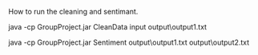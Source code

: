 ﻿
How to run the cleaning and sentimant.

java -cp GroupProject.jar CleanData input output\output1.txt

java -cp GroupProject.jar Sentiment output\output1.txt output\output2.txt